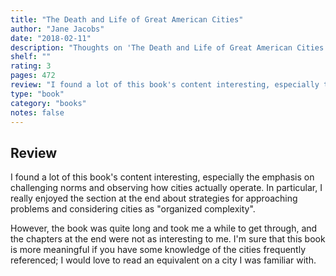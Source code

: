 ```yaml
---
title: "The Death and Life of Great American Cities"
author: "Jane Jacobs"
date: "2018-02-11"
description: "Thoughts on 'The Death and Life of Great American Cities' by Jane Jacobs."
shelf: ""
rating: 3
pages: 472
review: "I found a lot of this book's content interesting, especially the emphasis on challenging norms and observing how cities actually operate. In particular, I really enjoyed the section at the end about strategies for approaching problems and considering cities as 'organized complexity'. <br/><br/>However, the book was quite long and took me a while to get through, and the chapters at the end were not as interesting to me. I'm sure that this book is more meaningful if you have some knowledge of the cities frequently referenced; I would love to read an equivalent on a city I was familiar with."
type: "book"
category: "books"
notes: false
---
```


## Review

I found a lot of this book's content interesting, especially the emphasis on challenging norms and observing how cities actually operate. In particular, I really enjoyed the section at the end about strategies for approaching problems and considering cities as "organized complexity".

However, the book was quite long and took me a while to get through, and the chapters at the end were not as interesting to me. I'm sure that this book is more meaningful if you have some knowledge of the cities frequently referenced; I would love to read an equivalent on a city I was familiar with.

